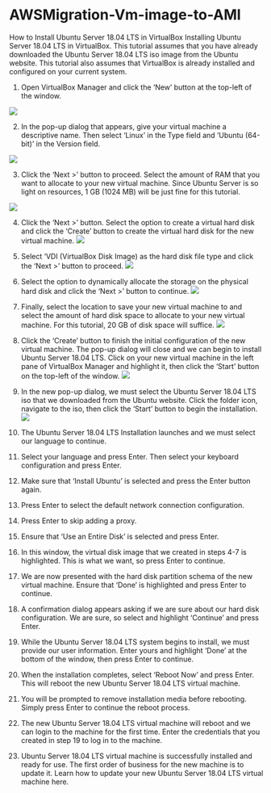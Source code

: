 # AWSMigration-Vm-image-to-AMI
How to Install Ubuntu Server 18.04 LTS in VirtualBox
Installing Ubuntu Server 18.04 LTS in VirtualBox.
This tutorial assumes that you have already downloaded the Ubuntu Server 18.04 LTS iso image from the Ubuntu website. This tutorial also assumes that VirtualBox is already installed and configured on your current system.
1.	Open VirtualBox Manager and click the ‘New’ button at the top-left of the window.

![](https://github.com/KKaws/AWSMigration-Vm-image-to-AMI/blob/master/1.png)

2.	In the pop-up dialog that appears, give your virtual machine a descriptive name. Then select ‘Linux’ in the Type field and ‘Ubuntu (64-bit)’ in the Version field.


![](https://github.com/KKaws/AWSMigration-Vm-image-to-AMI/blob/master/2.png)

3.	Click the ‘Next >’ button to proceed. Select the amount of RAM that you want to allocate to your new virtual machine. Since Ubuntu Server is so light on resources, 1 GB (1024 MB) will be just fine for this tutorial.

![](https://github.com/KKaws/AWSMigration-Vm-image-to-AMI/blob/master/3.png)

4.	Click the ‘Next >’ button. Select the option to create a virtual hard disk and click the ‘Create’ button to create the virtual hard disk for the new virtual machine.
![](https://github.com/KKaws/AWSMigration-Vm-image-to-AMI/blob/master/4.png)
5.	Select ‘VDI (VirtualBox Disk Image) as the hard disk file type and click the ‘Next >’ button to proceed.
![](https://github.com/KKaws/AWSMigration-Vm-image-to-AMI/blob/master/5.png)
6.	Select the option to dynamically allocate the storage on the physical hard disk and click the ‘Next >’ button to continue.
![](https://github.com/KKaws/AWSMigration-Vm-image-to-AMI/blob/master/6.png)

7.	Finally, select the location to save your new virtual machine to and select the amount of hard disk space to allocate to your new virtual machine. For this tutorial, 20 GB of disk space will suffice.
![](https://github.com/KKaws/AWSMigration-Vm-image-to-AMI/blob/master/7.png)

8.	Click the ‘Create’ button to finish the initial configuration of the new virtual machine. The pop-up dialog will close and we can begin to install Ubuntu Server 18.04 LTS. Click on your new virtual machine in the left pane of VirtualBox Manager and highlight it, then click the ‘Start’ button on the top-left of the window.
![](https://github.com/KKaws/AWSMigration-Vm-image-to-AMI/blob/master/8.png)
9. In the new pop-up dialog, we must select the Ubuntu Server 18.04 LTS iso that we downloaded from the Ubuntu website. Click the folder icon, navigate to the iso, then click the ‘Start’ button to begin the installation.
![](https://github.com/KKaws/AWSMigration-Vm-image-to-AMI/blob/master/9.png)
10. The Ubuntu Server 18.04 LTS Installation launches and we must select our language to continue.
![]()
11. Select your language and press Enter. Then select your keyboard configuration and press Enter.
![]()
12. Make sure that ‘Install Ubuntu’ is selected and press the Enter button again.
![]()
13. Press Enter to select the default network connection configuration.
![]()
14. Press Enter to skip adding a proxy.
![]()
15. Ensure that ‘Use an Entire Disk’ is selected and press Enter.
![]()
16. In this window, the virtual disk image that we created in steps 4-7 is highlighted. This is what we want, so press Enter to continue.
![]()
17. We are now presented with the hard disk partition schema of the new virtual machine. Ensure that ‘Done’ is highlighted and press Enter to continue.
![]()
18. A confirmation dialog appears asking if we are sure about our hard disk configuration. We are sure, so select and highlight ‘Continue’ and press Enter.
![]()
19. While the Ubuntu Server 18.04 LTS system begins to install, we must provide our user information. Enter yours and highlight ‘Done’ at the bottom of the window, then press Enter to continue.
![]()
20. When the installation completes, select ‘Reboot Now’ and press Enter. This will reboot the new Ubuntu Server 18.04 LTS virtual machine.
![]()
21. You will be prompted to remove installation media before rebooting. Simply press Enter to continue the reboot process.
![]()
22. The new Ubuntu Server 18.04 LTS virtual machine will reboot and we can login to the machine for the first time. Enter the credentials that you created in step 19 to log in to the machine.
![]()
23. Ubuntu Server 18.04 LTS virtual machine is successfully installed and ready for use. The first order of business for the new machine is to update it. Learn how to update your new Ubuntu Server 18.04 LTS virtual machine here.
![]()

